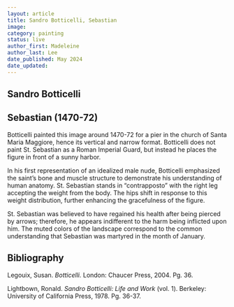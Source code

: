```yaml
---
layout: article
title: Sandro Botticelli, Sebastian
image:
category: painting
status: live
author_first: Madeleine 
author_last: Lee
date_published: May 2024
date_updated:
---
```


## Sandro Botticelli
## Sebastian (1470-72)

Botticelli painted this image around 1470-72 for a pier in the church of Santa Maria Maggiore, hence its vertical and narrow format. Botticelli does not paint St. Sebastian as a Roman Imperial Guard, but instead he places the figure in front of a sunny harbor.  

 

In his first representation of an idealized male nude, Botticelli emphasized the saint’s bone and muscle structure to demonstrate his understanding of human anatomy. St. Sebastian stands in “contrapposto” with the right leg accepting the weight from the body. The hips shift in response to this weight distribution, further enhancing the gracefulness of the figure. 

 

St. Sebastian was believed to have regained his health after being pierced by arrows; therefore, he appears indifferent to the harm being inflicted upon him. The muted colors of the landscape correspond to the common understanding that Sebastian was martyred in the month of January.  

## Bibliography 
Legouix, Susan. *Botticelli.* London: Chaucer Press, 2004. Pg. 36.  

Lightbown, Ronald. *Sandro Botticelli: Life and Work* (vol. 1). Berkeley: University of California Press, 1978. Pg. 36-37. 
